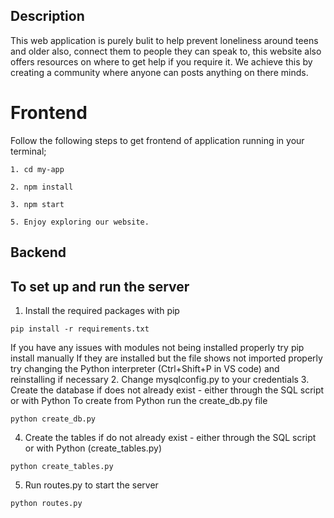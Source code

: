 ## Description
This web application is purely bulit to help prevent loneliness around teens and older also, connect them to people they can speak to, this website also offers resources on where to get help if you require it. We achieve this by creating a community where anyone can posts anything on there minds.

# Frontend
Follow the following steps to get frontend of application running in your terminal;
```
1. cd my-app
```
```
2. npm install
```
```
3. npm start
```
```
5. Enjoy exploring our website.
```

## Backend
## To set up and run the server
1. Install the required packages with pip
```
pip install -r requirements.txt
```
If you have any issues with modules not being installed properly try pip install manually
If they are installed but the file shows not imported properly try changing the Python interpreter (Ctrl+Shift+P in VS code) and reinstalling if necessary
2. Change mysqlconfig.py to your credentials
3. Create the database if does not already exist - either through the SQL script or with Python
To create from Python run the create_db.py file
```
python create_db.py
```
4. Create the tables if do not already exist - either through the SQL script or with Python (create_tables.py)
```
python create_tables.py
```
5. Run routes.py to start the server
```
python routes.py
```
